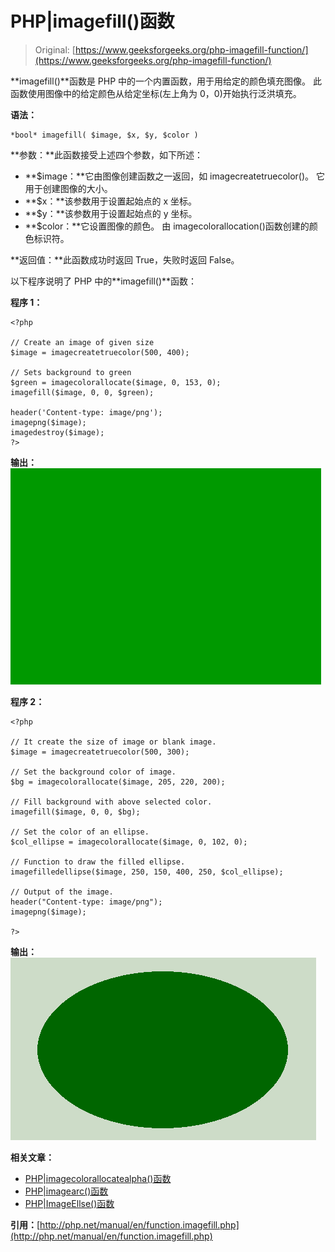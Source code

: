 # PHP|imagefill()函数

> Original: [https://www.geeksforgeeks.org/php-imagefill-function/](https://www.geeksforgeeks.org/php-imagefill-function/)

**imagefill()**函数是 PHP 中的一个内置函数，用于用给定的颜色填充图像。 此函数使用图像中的给定颜色从给定坐标(左上角为 0，0)开始执行泛洪填充。

**语法：**

```
*bool* imagefill( $image, $x, $y, $color )
```

**参数：**此函数接受上述四个参数，如下所述：

*   **$image：**它由图像创建函数之一返回，如 imagecreatetruecolor()。 它用于创建图像的大小。
*   **$x：**该参数用于设置起始点的 x 坐标。
*   **$y：**该参数用于设置起始点的 y 坐标。
*   **$color：**它设置图像的颜色。 由 imagecolorallocation()函数创建的颜色标识符。

**返回值：**此函数成功时返回 True，失败时返回 False。

以下程序说明了 PHP 中的**imagefill()**函数：

**程序 1：**

```
<?php

// Create an image of given size
$image = imagecreatetruecolor(500, 400);

// Sets background to green
$green = imagecolorallocate($image, 0, 153, 0);
imagefill($image, 0, 0, $green);

header('Content-type: image/png');
imagepng($image);
imagedestroy($image);
?>
```

**输出：**
![image filled](img/9bea171f3cea381c9bb0a3a8fbea9480.png)

**程序 2：**

```
<?php

// It create the size of image or blank image.
$image = imagecreatetruecolor(500, 300);

// Set the background color of image.
$bg = imagecolorallocate($image, 205, 220, 200);

// Fill background with above selected color.
imagefill($image, 0, 0, $bg);

// Set the color of an ellipse.
$col_ellipse = imagecolorallocate($image, 0, 102, 0);

// Function to draw the filled ellipse.
imagefilledellipse($image, 250, 150, 400, 250, $col_ellipse);

// Output of the image.
header("Content-type: image/png");
imagepng($image);

?>
```

**输出：**
![image filled](img/b3659baee9f7f8b2226da81092f9bf5e.png)

**相关文章：**

*   [PHP|imagecolorallocatealpha()函数](https://www.geeksforgeeks.org/php-imagecolorallocatealpha-function/)
*   [PHP|imagearc()函数](https://www.geeksforgeeks.org/php-imagearc-function/)
*   [PHP|ImageEllse()函数](https://www.geeksforgeeks.org/php-imageellipse-function/)

**引用：**[http://php.net/manual/en/function.imagefill.php](http://php.net/manual/en/function.imagefill.php)